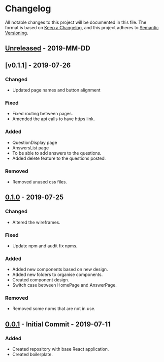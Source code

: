# Changelog
All notable changes to this project will be documented in this file.
The format is based on [Keep a Changelog](https://keepachangelog.com/en/1.0.0/),
and this project adheres to [Semantic Versioning](https://semver.org/spec/v2.0.0.html).

## [Unreleased] - 2019-MM-DD
## [v0.1.1] - 2019-07-26
### Changed
- Updated page names and button alignment

### Fixed
- Fixed routing between pages.
- Amended the api calls to have https link.

### Added
- QuestionDisplay page
- AnswersList page
- To be able to add answers to the questions.
- Added delete feature to the questions posted.

### Removed
- Removed unused css files.

## [0.1.0] - 2019-07-25
### Changed
- Altered the wireframes.

### Fixed
- Update npm and audit fix npms.

### Added
- Added new components based on new design.
- Added new folders to organise components.
- Created component design.
- Switch case between HomePage and AnswerPage.

### Removed
- Removed some npms that are not in use.

## [0.0.1] - Initial Commit - 2019-07-11
### Added
- Created repository with base React application.
- Created boilerplate.

[Unreleased]: https://github.com/aficat/portfolio
[0.0.1]: https://github.com/aficat/qna-react-mui/releases/tag/v0.0.1
[0.1.0]: https://github.com/aficat/qna-react-mui/releases/tag/v0.1.0